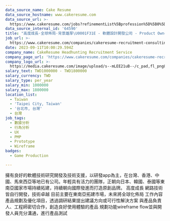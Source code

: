 ```yaml
---
data_source_name: Cake Resume
data_source_hostname: www.cakeresume.com
data_source_url: >-
  https://www.cakeresume.com/jobs?refinementList%5Bprofession%5D%5B0%5D=game-production&range%5Bsalary_range%5D%5Bmin%5D=100000
data_source_internal_id: '64590'
title: "高度成長·全球佈局·背景雄厚\U0001F31E - 軟體設計開發公司 - Product Owner - AC"
job_url: >-
  https://www.cakeresume.com/companies/cakeresume-recruitment-consulting/jobs/94029b
date: 2023-09-11T10:00:29.594Z
company_name: CakeResume Headhunting Recruitment Service
company_page_url: 'https://www.cakeresume.com/companies/cakeresume-recruitment-consulting'
company_logo_url: >-
  https://media.cakeresume.com/image/upload/s--mLEE21uB--/c_pad,fl_png8,h_200,w_200/v1620881212/vdbipassrdfr8omwzeq6.png
salary_text: TWD1000000 - TWD1800000
salary_currency: TWD
salary_type: per_year
salary_min: 1000000
salary_max: 1800000
location_list:
  - Taiwan
  - 'Taipei City, Taiwan'
  - '台北市, 台灣'
  - 台灣
job_tags:
  - 數據分析
  - 行為分析
  - UX
  - PMP
  - Prototype
  - Wireframe
badges:
  - Game Production

---
```


擁有良好的軟體技術研究開發及技術支援，以研發app為主，在台灣、香港、中國、馬來西亞等地已有公司。年輕具有活力的團隊，正朝向日本、韓國、泰國等東南亞國家市場持續拓建，持續朝向國際發進而打造原創品牌。 高度成長 網路技術皆自行開發，技術卓越 目前主要在東南亞拓建市場，未來將全球化佈局 工作內容 產品規劃及優化項目，透過調研結果提出建議方向或可行性解決方案 與產品負責人、工程師密切合作，創造良好使用體驗的產品 規劃功能wireframe flow並與開發人員充分溝通，進行產品測試
